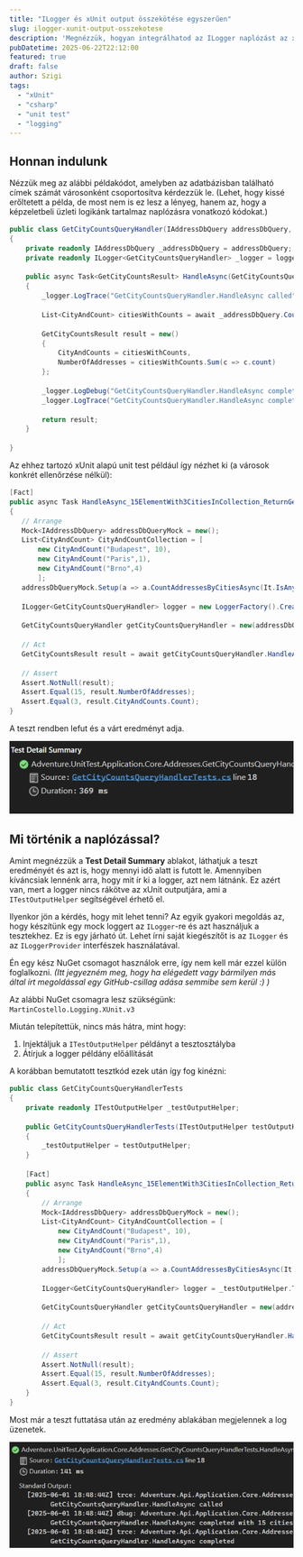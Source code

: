```yaml
---
title: "ILogger és xUnit output összekötése egyszerűen"
slug: ilogger-xunit-output-osszekotese
description: 'Megnézzük, hogyan integrálhatod az ILogger naplózást az xUnit tesztekbe, hogy a logok megjelenjenek a teszteredmények között.'
pubDatetime: 2025-06-22T22:12:00
featured: true
draft: false
author: Szigi
tags: 
  - "xUnit"
  - "csharp"
  - "unit test"
  - "logging"
---
```


## Honnan indulunk

Nézzük meg az alábbi példakódot, amelyben az adatbázisban található címek számát városonként csoportosítva kérdezzük le. (Lehet, hogy kissé erőltetett a példa, de most nem is ez lesz a lényeg, hanem az, hogy a képzeletbeli üzleti logikánk tartalmaz naplózásra vonatkozó kódokat.)

``` csharp
public class GetCityCountsQueryHandler(IAddressDbQuery addressDbQuery, ILogger<GetCityCountsQueryHandler> logger) : IGetCityCountsQueryHandler
{
    private readonly IAddressDbQuery _addressDbQuery = addressDbQuery;
    private readonly ILogger<GetCityCountsQueryHandler> _logger = logger;

    public async Task<GetCityCountsResult> HandleAsync(GetCityCountsQuery query, CancellationToken cancellationToken)
    {
        _logger.LogTrace("GetCityCountsQueryHandler.HandleAsync called");

        List<CityAndCount> citiesWithCounts = await _addressDbQuery.CountAddressesByCitiesAsync(cancellationToken);

        GetCityCountsResult result = new()
        {
            CityAndCounts = citiesWithCounts,
            NumberOfAddresses = citiesWithCounts.Sum(c => c.count)
        };

        _logger.LogDebug("GetCityCountsQueryHandler.HandleAsync completed with {Count} cities", result.NumberOfAddresses);
        _logger.LogTrace("GetCityCountsQueryHandler.HandleAsync completed");

        return result;
    }

}
```

 Az ehhez tartozó xUnit alapú unit test például így nézhet ki (a városok konkrét ellenőrzése nélkül):

 ```csharp
[Fact]
public async Task HandleAsync_15ElementWith3CitiesInCollection_ReturnGetCityCountsResult()
{
    // Arrange
    Mock<IAddressDbQuery> addressDbQueryMock = new();
    List<CityAndCount> CityAndCountCollection = [
        new CityAndCount("Budapest", 10),
        new CityAndCount("Paris",1),
        new CityAndCount("Brno",4)
        ];
    addressDbQueryMock.Setup(a => a.CountAddressesByCitiesAsync(It.IsAny<CancellationToken>())).ReturnsAsync(CityAndCountCollection);

    ILogger<GetCityCountsQueryHandler> logger = new LoggerFactory().CreateLogger<GetCityCountsQueryHandler>();

    GetCityCountsQueryHandler getCityCountsQueryHandler = new(addressDbQueryMock.Object, logger);

    // Act
    GetCityCountsResult result = await getCityCountsQueryHandler.HandleAsync(new GetCityCountsQuery(), TestContext.Current.CancellationToken);

    // Assert
    Assert.NotNull(result);
    Assert.Equal(15, result.NumberOfAddresses);
    Assert.Equal(3, result.CityAndCounts.Count);
}
```

A teszt rendben lefut és a várt eredményt adja.

![test-output.png](./test-output.png)

## Mi történik a naplózással?

Amint megnézzük a **Test Detail Summary** ablakot, láthatjuk a teszt eredményét és azt is, hogy mennyi idő alatt is futott le. Amennyiben kíváncsiak lennénk arra, hogy mit ír ki a logger, azt nem látnánk. Ez azért van, mert a logger nincs rákötve az xUnit outputjára, ami a `ITestOutputHelper` segítségével érhető el.

Ilyenkor jön a kérdés, hogy mit lehet tenni? Az egyik gyakori megoldás az, hogy készítünk egy mock loggert az `ILogger`-re és azt használjuk a tesztekhez. Ez is egy járható út. Lehet írni saját kiegészítőt is az `ILogger` és az `ILoggerProvider` interfészek használatával.

Én egy kész NuGet csomagot használok erre, így nem kell már ezzel külön foglalkozni. _(Itt jegyezném meg, hogy ha elégedett vagy bármilyen más által írt megoldással egy GitHub-csillag adása semmibe sem kerül :) )_

Az alábbi NuGet csomagra lesz szükségünk: `MartinCostello.Logging.XUnit.v3`

Miután telepítettük, nincs más hátra, mint hogy:

1. Injektáljuk a `ITestOutputHelper` példányt a tesztosztályba
2. Átírjuk a logger példány előállítását

A korábban bemutatott tesztkód ezek után így fog kinézni:

``` csharp
public class GetCityCountsQueryHandlerTests
{
    private readonly ITestOutputHelper _testOutputHelper;

    public GetCityCountsQueryHandlerTests(ITestOutputHelper testOutputHelper)
    {
        _testOutputHelper = testOutputHelper;
    }

    [Fact]
    public async Task HandleAsync_15ElementWith3CitiesInCollection_ReturnGetCityCountsResult()
    {
        // Arrange
        Mock<IAddressDbQuery> addressDbQueryMock = new();
        List<CityAndCount> CityAndCountCollection = [
            new CityAndCount("Budapest", 10),
            new CityAndCount("Paris",1),
            new CityAndCount("Brno",4)
            ];
        addressDbQueryMock.Setup(a => a.CountAddressesByCitiesAsync(It.IsAny<CancellationToken>())).ReturnsAsync(CityAndCountCollection);

        ILogger<GetCityCountsQueryHandler> logger = _testOutputHelper.ToLogger<GetCityCountsQueryHandler>();

        GetCityCountsQueryHandler getCityCountsQueryHandler = new(addressDbQueryMock.Object, logger);

        // Act
        GetCityCountsResult result = await getCityCountsQueryHandler.HandleAsync(new GetCityCountsQuery(), TestContext.Current.CancellationToken);

        // Assert
        Assert.NotNull(result);
        Assert.Equal(15, result.NumberOfAddresses);
        Assert.Equal(3, result.CityAndCounts.Count);
    }
}
```

Most már a teszt futtatása után az eredmény ablakában megjelennek a log üzenetek.

![test-output-withlog.png](./test-output-withlog.png)
